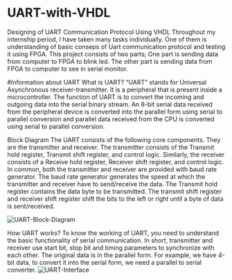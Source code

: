 # UART-with-VHDL
Designing of UART Communication Protocol Using VHDL
Throughout my internship period, I have taken many tasks individually. 
One of them is understanding of basic conseps of Uart communication protocol and testing it using FPGA. This project consists of two parts;
One part is sending data from computer to FPGA to blink led.
The other part is sending data from FPGA to computer to see in serial monitor.

#Information about UART
What is UART?
“UART” stands for Universal Asynchronous receiver-transmitter. It is a peripheral that is present inside a microcontroller.
The function of UART is to convert the incoming and outgoing data into the serial binary stream. An 8-bit serial data received 
from the peripheral device is converted into the parallel form using serial to parallel conversion and parallel data received 
from the CPU is converted using serial to parallel conversion.

Block Diagram
The UART consists of the following core components. They are the transmitter and receiver. 
The transmitter consists of the Transmit hold register, Transmit shift register, and control logic.
Similarly, the receiver consists of a Receive hold register, Receiver shift register, and control logic. 
In common, both the transmitter and receiver are provided with baud rate generator.
The baud rate generator generates the speed at which the transmitter and receiver have to send/receive the data.
The Transmit hold register contains the data byte to be transmitted. 
The transmit shift register and receiver shift register shift the bits to the left or right until a byte of data is sent/received.

![UART-Block-Diagram](https://user-images.githubusercontent.com/34604921/152719711-3d5f61dc-6756-40ef-88f6-3c9d8ad442f4.png)

How UART works?
To know the working of UART, you need to understand the basic functionality of serial communication. 
In short, transmitter and receiver use start bit, stop bit and timing parameters to synchronize with each other. 
The original data is in the parallel form. For example, we have 4-bit data, to convert it into the serial form,
we need a parallel to serial converter.
![UART-Interface](https://user-images.githubusercontent.com/34604921/152719734-1959b6fd-1918-488f-84c1-e97320cab91c.png)

